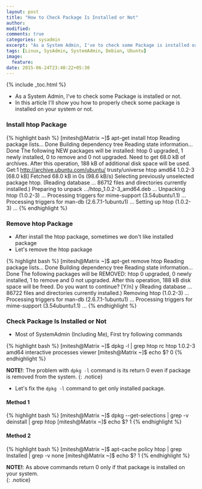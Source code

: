 ```yaml
---
layout: post
title: "How to Check Package Is Installed or Not"
author:
modified:
comments: true
categories: sysadmin
excerpt: "As a System Admin, I've to check some Package is installed or not. In this article I'll show you how to properly check some package is installed on your system or not."
tags: [Linux, SysAdmin, SystemAdmin, Debian, Ubuntu]
image:
  feature:
date: 2015-06-24T23:40:22+05:30
---
```


{% include _toc.html %}

* As a System Admin, I've to check some Package is installed or not.
* In this article I'll show you how to properly check some package is installed on your system or not.

### Install htop Package
{% highlight bash %}
[mitesh@Matrix ~]$ apt-get install htop
Reading package lists... Done
Building dependency tree
Reading state information... Done
The following NEW packages will be installed:
  htop
0 upgraded, 1 newly installed, 0 to remove and 0 not upgraded.
Need to get 68.0 kB of archives.
After this operation, 188 kB of additional disk space will be used.
Get:1 http://archive.ubuntu.com/ubuntu/ trusty/universe htop amd64 1.0.2-3 [68.0 kB]
Fetched 68.0 kB in 0s (98.6 kB/s)
Selecting previously unselected package htop.
(Reading database ... 86712 files and directories currently installed.)
Preparing to unpack .../htop_1.0.2-3_amd64.deb ...
Unpacking htop (1.0.2-3) ...
Processing triggers for mime-support (3.54ubuntu1.1) ...
Processing triggers for man-db (2.6.7.1-1ubuntu1) ...
Setting up htop (1.0.2-3) ...
{% endhighlight %}

### Remove htop Package

* After install the htop package, sometimes we don't like installed package
* Let's remove the htop package

{% highlight bash %}
[mitesh@Matrix ~]$ apt-get remove htop
Reading package lists... Done
Building dependency tree
Reading state information... Done
The following packages will be REMOVED:
  htop
0 upgraded, 0 newly installed, 1 to remove and 0 not upgraded.
After this operation, 188 kB disk space will be freed.
Do you want to continue? [Y/n] y
(Reading database ... 86722 files and directories currently installed.)
Removing htop (1.0.2-3) ...
Processing triggers for man-db (2.6.7.1-1ubuntu1) ...
Processing triggers for mime-support (3.54ubuntu1.1) ...
{% endhighlight %}

### Check Package Is Installed or Not

* Most of SystemAdmin (Including Me), First try following commands

{% highlight bash %}
[mitesh@Matrix ~]$ dpkg -l | grep htop
rc  htop                             1.0.2-3                          amd64        interactive processes viewer
[mitesh@Matrix ~]$ echo $?
0
{% endhighlight %}

**NOTE!**: The problem with `dpkg -l` command is its return 0 even if package is removed from the system.
{: .notice}

* Let's fix the `dpkg -l` command to get only installed package.

#### Method 1
{% highlight bash %}
[mitesh@Matrix ~]$ dpkg --get-selections | grep -v deinstall | grep htop
[mitesh@Matrix ~]$ echo $?
1
{% endhighlight %}

#### Method 2
{% highlight bash %}
[mitesh@Matrix ~]$ apt-cache policy htop | grep Installed | grep -v none
[mitesh@Matrix ~]$ echo $?
1
{% endhighlight %}

**NOTE!**: As above commands return 0 only if that package is installed on your system. <br>
{: .notice}
